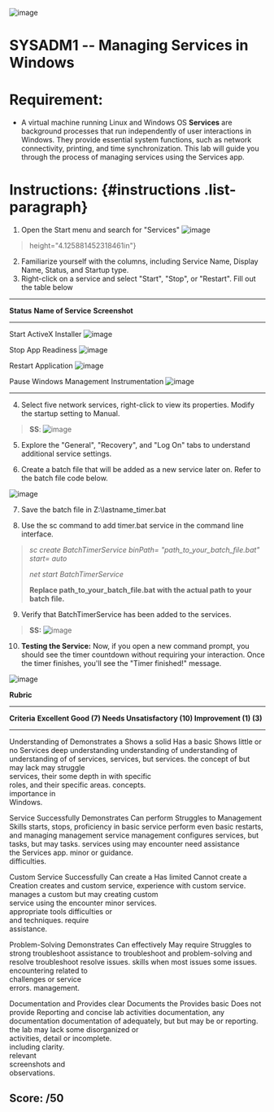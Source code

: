 ![image](https://github.com/user-attachments/assets/ce2539d7-578e-4a68-b98c-791802319e05)

# SYSADM1 -- Managing Services in Windows
# Requirement: 
-   A virtual machine running Linux and Windows OS
    **Services** are background processes that run independently of user
    interactions in Windows. They provide essential system functions,
    such as network connectivity, printing, and time synchronization.
    This lab will guide you through the process of managing services
    using the Services app.

# Instructions:  {#instructions .list-paragraph}
1.  Open the Start menu and search for \"Services\"
![image](https://github.com/user-attachments/assets/031ae2d0-1fa2-4981-88c9-bea247bd2d20)
> height="4.125881452318461in"}
2.  Familiarize yourself with the columns, including Service Name,
    Display Name, Status, and Startup type.
3.  Right-click on a service and select \"Start\", \"Stop\", or
    \"Restart\". Fill out the table below
  ------------------------------------------------------------------------------------------------------------------------------
  **Status**          **Name of Service**                      **Screenshot**
  ------------ ------------------- ---------------------------------------------------------------------------------------------
  Start                ActiveX Installer                        ![image](https://github.com/user-attachments/assets/7b9e4ddd-9696-4c0a-af63-029013e0a3f6)


                                   

  Stop                    App Readiness                         ![image](https://github.com/user-attachments/assets/0bb0cc9d-7b86-4f22-a4a4-892f6c85befb)


  Restart                  Application                           ![image](https://github.com/user-attachments/assets/867268b3-be40-4ec7-a1ab-d18d03829180)

               
  Pause                    Windows Management Instrumentation         ![image](https://github.com/user-attachments/assets/9532373b-3158-42b6-9f0f-e64ef17582bc)
            
                    
  ------------------------------------------------------------------------------------------------------------------------------

4.  Select five network services, right-click to view its properties.
    Modify the startup setting to Manual.

> **SS**:
![image](https://github.com/user-attachments/assets/91ec39db-9586-400e-957d-7ee415dafcda)


5.  Explore the \"General\", \"Recovery\", and \"Log On\" tabs to
    understand additional service settings.

6.  Create a batch file that will be added as a new service later on.
    Refer to the batch file code below.

![image](https://github.com/user-attachments/assets/d4c58e81-924d-4f96-8cee-7223ae8ce44c)


7.  Save the batch file in Z:\\lastname_timer.bat

8.  Use the sc command to add timer.bat service in the command line
    interface.

> *sc create BatchTimerService binPath= \"path_to_your_batch_file.bat\"
> start= auto*
>
> *net start BatchTimerService*
>
> **Replace path_to_your_batch_file.bat with the actual path to your
> batch file.**

9.  Verify that BatchTimerService has been added to the services.

> **SS:**
![image](https://github.com/user-attachments/assets/30d50fe8-da90-4555-bd8c-d41daf5ee77d)

10. **Testing the Service:** Now, if you open a new command prompt, you
    should see the timer countdown without requiring your interaction.
    Once the timer finishes, you\'ll see the \"Timer finished!\"
    message.

![image](https://github.com/user-attachments/assets/18c7800d-3ab7-4200-9f9f-8773398c8dcc)


**Rubric**

  ---------------------------------------------------------------------------------------
  **Criteria**      **Excellent       **Good (7)**    **Needs          **Unsatisfactory
                    (10)**                            Improvement      (1)**
                                                      (3)**            
  ----------------- ----------------- --------------- ---------------- ------------------
  Understanding of  Demonstrates a    Shows a solid   Has a basic      Shows little or no
  Services          deep              understanding   understanding of understanding of
                    understanding of  of services,    services, but    services.
                    the concept of    but may lack    may struggle     
                    services, their   some depth in   with specific    
                    roles, and their  specific areas. concepts.        
                    importance in                                      
                    Windows.                                           

  Service           Successfully      Demonstrates    Can perform      Struggles to
  Management Skills starts, stops,    proficiency in  basic service    perform even basic
                    restarts, and     managing        management       service management
                    configures        services, but   tasks, but may   tasks.
                    services using    may encounter   need assistance  
                    the Services app. minor           or guidance.     
                                      difficulties.                    

  Custom Service    Successfully      Can create a    Has limited      Cannot create a
  Creation          creates and       custom service, experience with  custom service.
                    manages a custom  but may         creating custom  
                    service using the encounter minor services.        
                    appropriate tools difficulties or                  
                    and techniques.   require                          
                                      assistance.                      

  Problem-Solving   Demonstrates      Can effectively May require      Struggles to
                    strong            troubleshoot    assistance to    troubleshoot and
                    problem-solving   and resolve     troubleshoot     resolve issues.
                    skills when       most issues     some issues.     
                    encountering      related to                       
                    challenges or     service                          
                    errors.           management.                      

  Documentation and Provides clear    Documents the   Provides basic   Does not provide
  Reporting         and concise       lab activities  documentation,   any documentation
                    documentation of  adequately, but but may be       or reporting.
                    the lab           may lack some   disorganized or  
                    activities,       detail or       incomplete.      
                    including         clarity.                         
                    relevant                                           
                    screenshots and                                    
                    observations.                                      

  **Score:**        **/50**                                            
  ---------------------------------------------------------------------------------------
